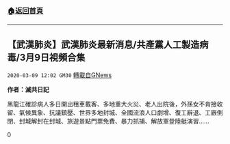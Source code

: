 ###  [:house:返回首頁](https://github.com/ourhimalayas/txt)
---

## 【武漢肺炎】武漢肺炎最新消息/共產黨人工製造病毒/3月9日視頻合集
`2020-03-09 12:02 GM30` [轉載自GNews](https://gnews.org/zh-hant/135477/)

**作者：滅共日記**

黑龍江確診病人多日開出租車載客、多地重大火災、老人出院後，外孫女不肯接收留、氣候異象、抗議鎮壓、世界多地封城、全國流浪人口劇增、復工辭退、工廠倒閉、封城解封在封城、旅遊景點門票免費、暴力抓捕、解放軍登陸艇演習……



0
